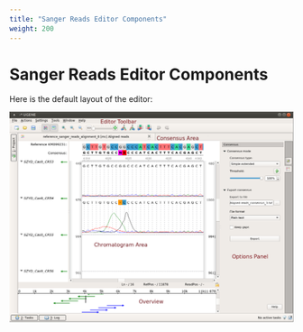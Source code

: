 ```yaml
---
title: "Sanger Reads Editor Components"
weight: 200
---
```



# Sanger Reads Editor Components

Here is the default layout of the editor:


![](/images/65929759/65929760.png)
